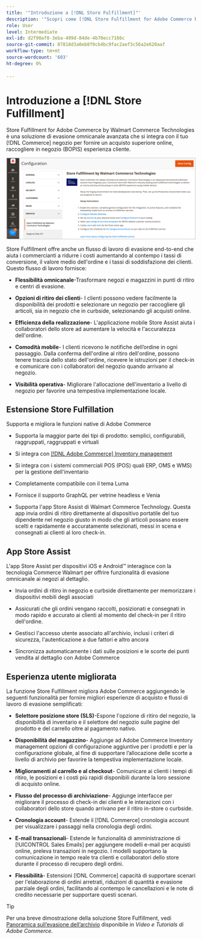 ```yaml
---
title: '"Introduzione a [!DNL Store Fulfillment]"'
description: '"Scopri come [!DNL Store Fulfillment for Adobe Commerce by Walmart Commerce Technologies] supporta l''acquisto online, il ritiro in negozio (BOPIS) per i clienti. Utilizza Store Assist mobile per semplificare l''esecuzione e l''elaborazione degli ordini BOPIS per i collaboratori del negozio e i clienti Commerce."'
role: User
level: Intermediate
exl-id: d2f90af8-3eba-499d-84de-4b70ecc7166c
source-git-commit: 87818d3a0eb8f0cb4bc9fac2aef3c56a2e620aaf
workflow-type: tm+mt
source-wordcount: '603'
ht-degree: 0%

---
```


# Introduzione a [!DNL Store Fulfillment]

Store Fulfillment for Adobe Commerce by Walmart Commerce Technologies è una soluzione di evasione omnicanale avanzata che si integra con il tuo [!DNL Commerce] negozio per fornire un acquisto superiore online, raccogliere in negozio (BOPIS) esperienza cliente.

![Adobe di configurazione dell&#39;amministratore della soluzione Store Fulfillment](assets/store-fulfillment-admin-home.png)

Store Fulfillment offre anche un flusso di lavoro di evasione end-to-end che aiuta i commercianti a ridurre i costi aumentando al contempo i tassi di conversione, il valore medio dell&#39;ordine e i tassi di soddisfazione dei clienti. Questo flusso di lavoro fornisce:

* **Flessibilità omnicanale**-Trasformare negozi e magazzini in punti di ritiro e centri di evasione.

* **Opzioni di ritiro dei clienti**- I clienti possono vedere facilmente la disponibilità dei prodotti e selezionare un negozio per raccogliere gli articoli, sia in negozio che in curbside, selezionando gli acquisti online.

* **Efficienza della realizzazione**- L&#39;applicazione mobile Store Assist aiuta i collaboratori dello store ad aumentare la velocità e l&#39;accuratezza dell&#39;ordine.

* **Comodità mobile**- I clienti ricevono le notifiche dell’ordine in ogni passaggio. Dalla conferma dell&#39;ordine al ritiro dell&#39;ordine, possono tenere traccia dello stato dell&#39;ordine, ricevere le istruzioni per il check-in e comunicare con i collaboratori del negozio quando arrivano al negozio.

* **Visibilità operativa**- Migliorare l&#39;allocazione dell&#39;inventario a livello di negozio per favorire una tempestiva implementazione locale.

## Estensione Store Fulfillation

Supporta e migliora le funzioni native di Adobe Commerce

* Supporta la maggior parte dei tipi di prodotto: semplici, configurabili, raggruppati, raggruppati e virtuali

* Si integra con [[!DNL Adobe Commerce] Inventory management](https://docs.magento.com/user-guide/catalog/inventory-learn-more.html)

* Si integra con i sistemi commerciali POS (POS) quali ERP, OMS e WMS) per la gestione dell&#39;inventario

* Completamente compatibile con il tema Luma

* Fornisce il supporto GraphQL per vetrine headless e Venia

* Supporta l&#39;app Store Assist di Walmart Commerce Technology. Questa app invia ordini di ritiro direttamente al dispositivo portatile del tuo dipendente nel negozio giusto in modo che gli articoli possano essere scelti e rapidamente e accuratamente selezionati, messi in scena e consegnati ai clienti al loro check-in.

## App Store Assist

L&#39;app Store Assist per dispositivi iOS e Android™ interagisce con la tecnologia Commerce Walmart per offrire funzionalità di evasione omnicanale ai negozi al dettaglio.

* Invia ordini di ritiro in negozio e curbside direttamente per memorizzare i dispositivi mobili degli associati

* Assicurati che gli ordini vengano raccolti, posizionati e consegnati in modo rapido e accurato ai clienti al momento del check-in per il ritiro dell&#39;ordine.

* Gestisci l&#39;accesso utente associato all&#39;archivio, inclusi i criteri di sicurezza, l&#39;autenticazione a due fattori e altro ancora

* Sincronizza automaticamente i dati sulle posizioni e le scorte dei punti vendita al dettaglio con Adobe Commerce

## Esperienza utente migliorata

La funzione Store Fulfillment migliora Adobe Commerce aggiungendo le seguenti funzionalità per fornire migliori esperienze di acquisto e flussi di lavoro di evasione semplificati:

* **Selettore posizione store (SLS)**-Espone l&#39;opzione di ritiro del negozio, la disponibilità di inventario e il selettore del negozio sulle pagine del prodotto e del carrello oltre al pagamento nativo.

* **Disponibilità del magazzino**- Aggiunge ad Adobe Commerce Inventory management opzioni di configurazione aggiuntive per i prodotti e per la configurazione globale, al fine di supportare l’allocazione delle scorte a livello di archivio per favorire la tempestiva implementazione locale.

* **Miglioramenti al carrello e al checkout**- Comunicare ai clienti i tempi di ritiro, le posizioni e i costi più rapidi disponibili durante la loro sessione di acquisto online.

* **Flusso del processo di archiviazione**- Aggiunge interfacce per migliorare il processo di check-in dei clienti e le interazioni con i collaboratori dello store quando arrivano per il ritiro in-store o curbside.

* **Cronologia account**- Estende il [!DNL Commerce] cronologia account per visualizzare i passaggi nella cronologia degli ordini.

* **E-mail transazionali**- Estende le funzionalità di amministrazione di [!UICONTROL Sales Emails] per aggiungere modelli e-mail per acquisti online, preleva transazioni in negozio. I modelli supportano la comunicazione in tempo reale tra clienti e collaboratori dello store durante il processo di recupero degli ordini.

* **Flessibilità**- Estensioni [!DNL Commerce] capacità di supportare scenari per l&#39;elaborazione di ordini arretrati, riduzioni di quantità e evasione parziale degli ordini, facilitando al contempo le cancellazioni e le note di credito necessarie per supportare questi scenari.

>[!TIP]
>
> Per una breve dimostrazione della soluzione Store Fulfillment, vedi [Panoramica sull’evasione dell’archivio](https://experienceleague.adobe.com/docs/commerce-learn/tutorials/orders/store-fulfillment.html) disponibile in _Video e Tutorials di Adobe Commerce_.

